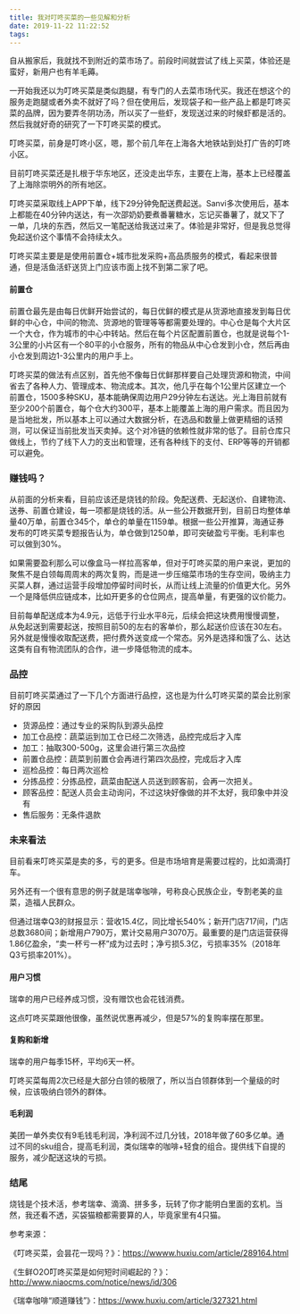 ```yaml
---
title: 我对叮咚买菜的一些见解和分析
date: 2019-11-22 11:22:52
tags:
---
```


自从搬家后，我就找不到附近的菜市场了。前段时间就尝试了线上买菜，体验还是蛮好，新用户也有羊毛薅。

一开始我还以为叮咚买菜是类似跑腿，有专门的人去菜市场代买。我还在想这个的服务走跑腿或者外卖不就好了吗？但在使用后，发现袋子和一些产品上都是叮咚买菜的品牌，因为要弄冬阴功汤，所以买了一些虾，发现送过来的时候虾都是活的。然后我就好奇的研究了一下叮咚买菜的模式。

叮咚买菜，前身是叮咚小区，嗯，那个前几年在上海各大地铁站到处打广告的叮咚小区。

目前叮咚买菜还是扎根于华东地区，还没走出华东，主要在上海，基本上已经覆盖了上海除崇明外的所有地区。

叮咚买菜采取线上APP下单，线下29分钟免配送费起送。Sanvi多次使用后，基本上都能在40分钟内送达，有一次邵奶奶要煮番薯糖水，忘记买番薯了，就又下了一单，几块的东西，然后又一笔配送给我送过来了。体验是非常好，但是我总觉得免起送价这个事情不会持续太久。

叮咚买菜主要是是使用前置仓+城市批发采购+高品质服务的模式，看起来很普通，但是活鱼活虾送货上门应该市面上找不到第二家了吧。

#### 前置仓

前置仓最先是由每日优鲜开始尝试的，每日优鲜的模式是从货源地直接发到每日优鲜的中心仓，中间的物流、货源地的管理等等都需要处理的。中心仓是每个大片区一个大仓，作为城市的中心中转站。然后在每个片区配置前置仓，也就是说每个1-3公里的小片区有一个80平的小仓服务，所有的物品从中心仓发到小仓，然后再由小仓发到周边1-3公里内的用户手上。

叮咚买菜的做法有点区别，首先他不像每日优鲜那样要自己处理货源和物流，中间省去了各种人力、管理成本、物流成本。其次，他几乎在每个1公里片区建立一个前置仓，1500多种SKU，基本能确保周边用户29分钟左右送达。光上海目前就有至少200个前置仓，每个仓大约300平，基本上能覆盖上海的用户需求。而且因为是当地批发，所以基本上可以通过大数据分析，在选品和数量上做更精细的话预测，可以保证当前批发当天卖掉。这个对冷链的依赖性就非常的低了。目前仓库只做线上，节约了线下人力的支出和管理，还有各种线下的支付、ERP等等的开销都可以避免。

### 赚钱吗？

从前面的分析来看，目前应该还是烧钱的阶段。免配送费、无起送价、自建物流、送券、前置仓建设，每一项都是烧钱的活。从一些公开数据开到，目前日均整体单量40万单，前置仓345个，单仓的单量在1159单。根据一些公开推算，海通证券发布的叮咚买菜专题报告认为，单仓做到1250单，即可突破盈亏平衡。毛利率也可以做到30%。

如果需要盈利那么可以像盒马一样拉高客单，但对于叮咚买菜的用户来说，更加的聚焦不是白领每周周末的两次复购，而是进一步压缩菜市场的生存空间，吸纳主力买菜人群，通过运营手段增加停留时间时长，从而让线上流量的价值更大化。另外一个是降低供应链成本，比如开更多的仓位网点，提高单量，有更强的议价能力。

目前每单配送成本为4.9元，远低于行业水平8元，后续会把这块费用慢慢调整，从免起送到需要起送，按照目前50的左右的客单价，那么起送价应该在30左右。另外就是慢慢收取配送费，把付费外送变成一个常态。另外是选择和饿了么、达达这类有自有物流团队的合作，进一步降低物流的成本。

### 品控

目前叮咚买菜通过了一下几个方面进行品控，这也是为什么叮咚买菜的菜会比别家好的原因

- 货源品控：通过专业的采购队到源头品控
- 加工仓品控：蔬菜运到加工仓已经二次筛选，品控完成后才入库
- 加工：抽取300-500g，这里会进行第三次品控
- 前置仓品控：蔬菜到前置仓会再进行第四次品控，完成后才入库
- 巡检品控：每日两次巡检
- 分拣品控：分拣品控，蔬菜由配送人员送到顾客前，会再一次把关。
- 顾客品控：配送人员会主动询问，不过这块好像做的并不太好，我印象中并没有
- 售后服务：无条件退款

### 未来看法

目前看来叮咚买菜是卖的多，亏的更多。但是市场培育是需要过程的，比如滴滴打车。

另外还有一个很有意思的例子就是瑞幸咖啡，号称良心民族企业，专割老美的韭菜，造福人民群众。

但通过瑞幸Q3的财报显示：营收15.4亿，同比增长540%；新开门店717间，门店总数3680间；新增用户790万，累计交易用户3070万。最重要的是门店运营获得1.86亿盈余，“卖一杯亏一杯”成为过去时；净亏损5.3亿，亏损率35%（2018年Q3亏损率201%）。

#### 用户习惯

瑞幸的用户已经养成习惯，没有赠饮也会花钱消费。

这点叮咚买菜跟他很像，虽然说优惠再减少，但是57%的复购率摆在那里。

#### 复购和新增

瑞幸的用户每季15杯，平均6天一杯。

叮咚买菜每周2次已经是大部分白领的极限了，所以当白领群体到一个量级的时候，应该吸纳白领外的群体。

#### 毛利润

美团一单外卖仅有9毛钱毛利润，净利润不过几分钱，2018年做了60多亿单。通过不同的sku组合，提高毛利润，类似瑞幸的咖啡+轻食的组合。提供线下自提的服务，减少配送这块的亏损。

### 结尾

烧钱是个技术活，参考瑞幸、滴滴、拼多多，玩转了你才能明白里面的玄机。当然，我还看不透，买袋猫粮都需要算的人，毕竟家里有4只猫。



参考来源：

《叮咚买菜，会昙花一现吗？》：https://wwww.huxiu.com/article/289164.html

《生鲜O2O叮咚买菜是如何短时间崛起的？》：http://www.niaocms.com/notice/news/id/306

《瑞幸咖啡“顺道赚钱”》：https://www.huxiu.com/article/327321.html